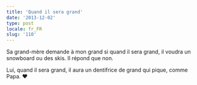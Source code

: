 ```yaml
---
title: 'Quand il sera grand'
date: '2013-12-02'
type: post
locale: fr_FR
slug: '110'
---
```


Sa grand-mère demande à mon grand si quand il sera grand, il voudra un snowboard ou des skis. Il répond que non.

Lui, quand il sera grand, il aura un dentifrice de grand qui pique, comme Papa. ♥
